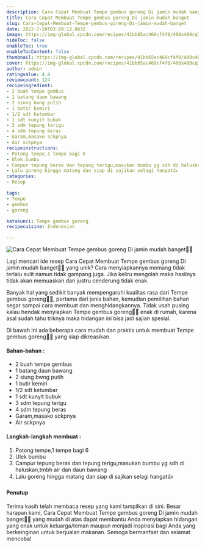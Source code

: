 ```yaml
---
description: Cara Cepat Membuat Tempe gembus goreng Di jamin mudah banget"
title: Cara Cepat Membuat Tempe gembus goreng Di jamin mudah banget
slug: Cara-Cepat-Membuat-Tempe-gembus-goreng-Di-jamin-mudah-banget
date: 2022-7-20T03:09:12.063Z
image: https://img-global.cpcdn.com/recipes/41bb65ac469cf4f0/400x400cq70/photo.jpg
hideToc: false
enableToc: true
enableTocContent: false
thumbnail: https://img-global.cpcdn.com/recipes/41bb65ac469cf4f0/400x400cq70/photo.jpg
cover: https://img-global.cpcdn.com/recipes/41bb65ac469cf4f0/400x400cq70/photo.jpg
author: admin
ratingvalue: 4.8
reviewcount: 124
recipeingredient:
- 2 buah tempe gembus
- 1 batang daun bawang
- 2 siung bwng putih
- 1 butir kemiri
- 1/2 sdt ketumbar
- 1 sdt kunyit bubuk
- 3 sdm tepung terigu
- 4 sdm tepung beras
- Garam,masako sckpnya
- Air sckpnya
recipeinstructions:
- Potong tempe,1 tempe bagi 6
- Ulek bumbu
- Campur tepung beras dan tepung terigu,masukan bumbu yg sdh di haluskan,tmbh air dan daun bawang
- Lalu goreng hingga matang dan siap di sajikan selagi hangat👍
categories:
- Resep

tags:
- Tempe
- gembus
- goreng

katakunci: Tempe gembus goreng
recipecuisine: Indonesian

---
```


![Cara Cepat Membuat Tempe gembus goreng Di jamin mudah banget👩‍🍳](https://img-global.cpcdn.com/recipes/41bb65ac469cf4f0/400x400cq70/photo.jpg)

Lagi mencari ide resep Cara Cepat Membuat Tempe gembus goreng Di jamin mudah banget👩‍🍳 yang unik? Cara menyiapkannya memang tidak terlalu sulit namun tidak gampang juga. Jika keliru mengolah maka hasilnya tidak akan memuaskan dan justru cenderung tidak enak.

Banyak hal yang sedikit banyak mempengaruhi kualitas rasa dari Tempe gembus goreng👩‍🍳, pertama dari jenis bahan, kemudian pemilihan bahan segar sampai cara membuat dan menghidangkannya. Tidak usah pusing kalau hendak menyiapkan Tempe gembus goreng👩‍🍳 enak di rumah, karena asal sudah tahu triknya maka hidangan ini bisa jadi sajian spesial.

Di bawah ini ada beberapa cara mudah dan praktis untuk membuat Tempe gembus goreng👩‍🍳 yang siap dikreasikan.

<!--inarticleads1-->

#### Bahan-bahan :

- 2 buah tempe gembus
- 1 batang daun bawang
- 2 siung bwng putih
- 1 butir kemiri
- 1/2 sdt ketumbar
- 1 sdt kunyit bubuk
- 3 sdm tepung terigu
- 4 sdm tepung beras
- Garam,masako sckpnya
- Air sckpnya

<!--inarticleads2-->

#### Langkah-langkah membuat :

1. Potong tempe,1 tempe bagi 6
1. Ulek bumbu
1. Campur tepung beras dan tepung terigu,masukan bumbu yg sdh di haluskan,tmbh air dan daun bawang
1. Lalu goreng hingga matang dan siap di sajikan selagi hangat👍

#### Penutup

Terima kasih telah membaca resep yang kami tampilkan di sini. Besar harapan kami, Cara Cepat Membuat Tempe gembus goreng Di jamin mudah banget👩‍🍳 yang mudah di atas dapat membantu Anda menyiapkan hidangan yang enak untuk keluarga/teman maupun menjadi inspirasi bagi Anda yang berkeinginan untuk berjualan makanan. Semoga bermanfaat dan selamat mencoba!